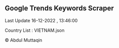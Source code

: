 

## Google Trends Keywords Scraper 
 
Last Update 16-12-2022 , 13:46:00

Country List :
VIETNAM.json



© Abdul Muttaqin 
